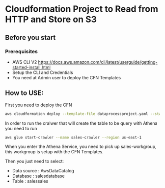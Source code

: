 # Cloudformation Project to Read from HTTP and Store on S3

## Before you start
### Prerequisites

- AWS CLI V2 https://docs.aws.amazon.com/cli/latest/userguide/getting-started-install.html
- Setup the CLI and Credentials
- You need at Admin user to deploy the CFN Templates

## How to USE:

First you need to deploy the CFN

```bash
aws cloudformation deploy --template-file dataprocessproject.yaml --stack-name data-proccesing --region us-east-1 --capabilities CAPABILITY_NAMED_IAM
```

In order to run the cralwer that will create the table to be query with Athena you need to run

```bash
aws glue start-crawler --name sales-crawler --region us-east-1
```

When you enter the Athena Service, you need to pick up sales-workgroup, this workgroup is setup with the CFN Templates.

Then you just need to select:

- Data source : AwsDataCatalog
- Database : salesdatabase
- Table : salessales